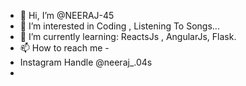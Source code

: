 - 👋 Hi, I’m @NEERAJ-45
- 👀 I’m interested in Coding , Listening To Songs...
- 🌱 I’m currently learning: ReactsJs , AngularJs, Flask.
- 📫 How to reach me - 
- Instagram Handle @neeraj_.04s
- 

<!---
NEERAJ-45/NEERAJ-45 is a ✨ special ✨ repository because its `README.md` (this file) appears on your GitHub profile.
You can click the Preview link to take a look at your changes.
--->
